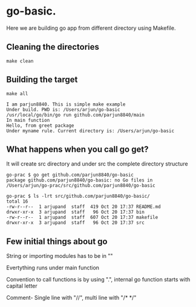 # go-basic. 

Here we are building go app from different directory using Makefile.

## Cleaning the directories
```
make clean

```
## Building the target
```
make all

I am parjun8840. This is simple make example
Under build. PWD is: /Users/arjun/go-basic
/usr/local/go/bin/go run github.com/parjun8840/main
In main function
Hello, from greet package
Under myname rule. Current directory is: /Users/arjun/go-basic
```
## What happens when you call go get?

It will create src directory and under src the complete directory structure
```
go-prac $ go get github.com/parjun8840/go-basic
package github.com/parjun8840/go-basic: no Go files in /Users/arjun/go-prac/src/github.com/parjun8840/go-basic
       
go-prac $ ls -lrt src/github.com/parjun8840/go-basic/
total 16
-rw-r--r--  1 arjupand  staff  419 Oct 20 17:37 README.md
drwxr-xr-x  3 arjupand  staff   96 Oct 20 17:37 bin
-rw-r--r--  1 arjupand  staff  607 Oct 20 17:37 makefile
drwxr-xr-x  3 arjupand  staff   96 Oct 20 17:37 src
```
## Few initial things about go
String or importing modules has to be in ""

Evertything runs under main function

Convention to call functions is by using ".", internal go function starts with capital letter

Comment- Single line with "//", multi line with "/* */"
